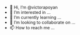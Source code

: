 - 👋 Hi, I’m @victorapoyan
- 👀 I’m interested in ...
- 🌱 I’m currently learning ...
- 💞️ I’m looking to collaborate on ...
- 📫 How to reach me ...

<!---
victorapoyan/victorapoyan is a ✨ special ✨ repository because its `README.md` (this file) appears on your GitHub profile.
You can click the Preview link to take a look at your changes.
--->
